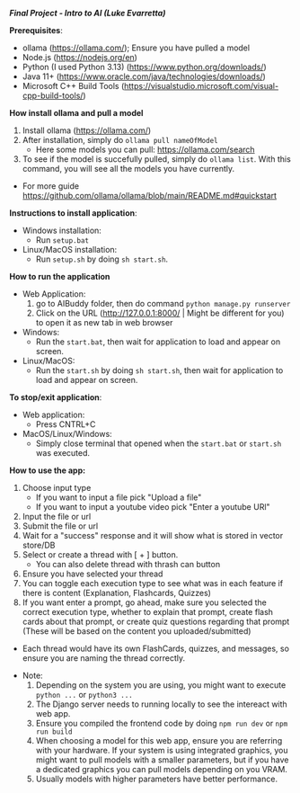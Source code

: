 ***Final Project - Intro to AI (Luke Evarretta)***

**Prerequisites**:
- ollama (https://ollama.com/); Ensure you have pulled a model
- Node.js (https://nodejs.org/en)
- Python (I used Python 3.13) (https://www.python.org/downloads/)
- Java 11+ (https://www.oracle.com/java/technologies/downloads/)
- Microsoft C++ Build Tools (https://visualstudio.microsoft.com/visual-cpp-build-tools/)

**How install ollama and pull a model**
1. Install ollama (https://ollama.com/)
2. After installation, simply do `ollama pull nameOfModel`
    + Here some models you can pull: https://ollama.com/search
3. To see if the model is succefully pulled, simply do `ollama list`. With this command, you will see all the models you have currently.
- For more guide https://github.com/ollama/ollama/blob/main/README.md#quickstart

**Instructions to install application**:
- Windows installation:
    - Run `setup.bat`
- Linux/MacOS installation:
    - Run `setup.sh` by doing `sh start.sh`.

**How to run the application**
- Web Application:
    1. go to AIBuddy folder, then do command `python manage.py runserver`
    2. Click on the URL (http://127.0.0.1:8000/ | Might be different for you) to open it as new tab in web browser
- Windows:
    - Run the `start.bat`, then wait for application to load and appear on screen.
- Linux/MacOS:
    - Run the `start.sh` by doing `sh start.sh`, then wait for application to load and appear on screen.

**To stop/exit application**:
- Web application:
    - Press CNTRL+C
- MacOS/Linux/Windows:
    - Simply close terminal that opened when the `start.bat` or `start.sh` was executed.



**How to use the app:**
1. Choose input type
    + If you want to input a file pick "Upload a file"
    + If you want to input a youtube video pick "Enter a youtube URl"
2. Input the file or url
3. Submit the file or url
4. Wait for a "success" response and it will show what is stored in vector store/DB
5. Select or create a thread with [ + ] button.
    + You can also delete thread with thrash can button
6. Ensure you have selected your thread
7. You can toggle each execution type to see what was in each feature if there is content (Explanation, Flashcards, Quizzes)
8. If you want enter a prompt, go ahead, make sure you selected the correct execution type, whether to explain that prompt, create flash cards about that prompt, or create quiz questions regarding that prompt (These will be based on the content you uploaded/submitted)
+ Each thread would have its own FlashCards, quizzes, and messages, so ensure you are naming the thread correctly.


- Note:
    1. Depending on the system you are using, you might want to execute `python ...` or `python3 ...`
    2. The Django server needs to running locally to see the intereact with web app.
    3. Ensure you compiled the frontend code by doing `npm run dev` or `npm run build`
    4. When choosing a model for this web app, ensure you are referring with your hardware. If your system is using integrated graphics, you might want to pull models with a smaller parameters, but if you have a dedicated graphics you can pull models depending on you VRAM. 
    5. Usually models with higher parameters have better performance.






